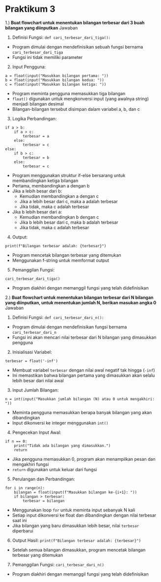 # Praktikum 3

1.) **Buat flowchart untuk menentukan bilangan terbesar dari 3 buah bilangan yang
diinputkan**
Jawaban

1. Definisi Fungsi:
```def cari_terbesar_dari_tiga():```
- Program dimulai dengan mendefinisikan sebuah fungsi bernama `cari_terbesar_dari_tiga`
- Fungsi ini tidak memiliki parameter

2. Input Pengguna:
```
a = float(input("Masukkan bilangan pertama: "))
b = float(input("Masukkan bilangan kedua: "))
c = float(input("Masukkan bilangan ketiga: "))
```
- Program meminta pengguna memasukkan tiga bilangan
- `float()` digunakan untuk mengkonversi input (yang awalnya string) menjadi bilangan desimal
- Bilangan-bilangan tersebut disimpan dalam variabel a, b, dan c

3. Logika Perbandingan:
```
if a > b:
    if a > c:
        terbesar = a
    else:
        terbesar = c
else:
    if b > c:
        terbesar = b
    else:
        terbesar = c
```
- Program menggunakan struktur if-else bersarang untuk membandingkan ketiga bilangan
- Pertama, membandingkan a dengan b
- Jika a lebih besar dari b:
  - Kemudian membandingkan a dengan c
  - Jika a lebih besar dari c, maka a adalah terbesar
  - Jika tidak, maka c adalah terbesar
- Jika b lebih besar dari a:
  - Kemudian membandingkan b dengan c
  - Jika b lebih besar dari c, maka b adalah terbesar
  - Jika tidak, maka c adalah terbesar

4. Output:
```
print(f"Bilangan terbesar adalah: {terbesar}")
```
- Program mencetak bilangan terbesar yang ditemukan
- Menggunakan f-string untuk memformat output

5. Pemanggilan Fungsi:
```
cari_terbesar_dari_tiga()
```
- Program diakhiri dengan memanggil fungsi yang telah didefinisikan

2.) **Buat flowchart untuk menentukan bilangan terbesar dari N bilangan yang diinputkan, untuk menentukan jumlah N, berikan masukan angka 0**
Jawaban

1. Definisi Fungsi:
```def cari_terbesar_dari_n():```
- Program dimulai dengan mendefinisikan fungsi bernama `cari_terbesar_dari_n`
- Fungsi ini akan mencari nilai terbesar dari N bilangan yang dimasukkan pengguna

2. Inisialisasi Variabel:
```
terbesar = float('-inf')
```
- Membuat variabel `terbesar` dengan nilai awal negatif tak hingga (`-inf`)
- Ini memastikan bahwa bilangan pertama yang dimasukkan akan selalu lebih besar dari nilai awal

3. Input Jumlah Bilangan:
```
n = int(input("Masukkan jumlah bilangan (N) atau 0 untuk mengakhiri: "))
```
- Meminta pengguna memasukkan berapa banyak bilangan yang akan dibandingkan
- Input dikonversi ke integer menggunakan `int()`

4. Pengecekan Input Awal:
```
if n == 0:
    print("Tidak ada bilangan yang dimasukkan.")
    return
```
- Jika pengguna memasukkan 0, program akan menampilkan pesan dan mengakhiri fungsi
- `return` digunakan untuk keluar dari fungsi

5. Perulangan dan Perbandingan:
```
for i in range(n):
    bilangan = float(input(f"Masukkan bilangan ke-{i+1}: "))
    if bilangan > terbesar:
        terbesar = bilangan
```
- Menggunakan loop `for` untuk meminta input sebanyak N kali
- Setiap input dikonversi ke float dan dibandingkan dengan nilai terbesar saat ini
- Jika bilangan yang baru dimasukkan lebih besar, nilai `terbesar` diperbarui

6. Output Hasil:
```print(f"Bilangan terbesar adalah: {terbesar}")```
- Setelah semua bilangan dimasukkan, program mencetak bilangan terbesar yang ditemukan

7. Pemanggilan Fungsi:
```cari_terbesar_dari_n()```
- Program diakhiri dengan memanggil fungsi yang telah didefinisikan
